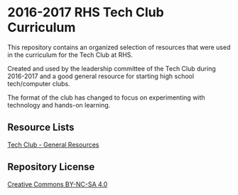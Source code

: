 # 2016-2017 RHS Tech Club Curriculum
This repository contains an organized selection of resources that were used in the curriculum for the Tech Club at RHS.

Created and used by the leadership committee of the Tech Club during 2016-2017 and a good general resource for starting high school tech/computer clubs.

The format of the club has changed to focus on experimenting with technology and hands-on learning.

## Resource Lists
[Tech Club - General Resources](Resources/TechClub-General-Resources.md)

## Repository License
[Creative Commons BY-NC-SA 4.0](LICENSE)
